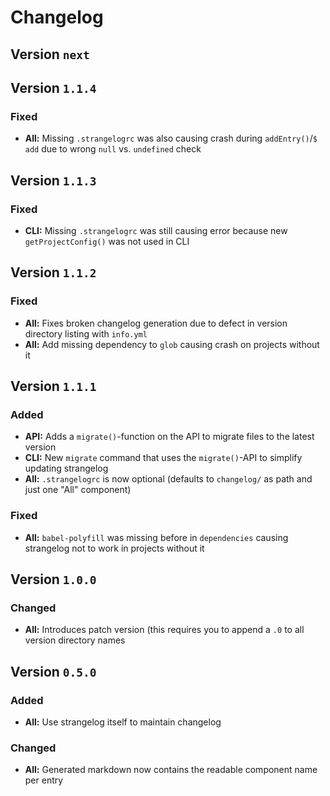 # Changelog

## Version `next`







## Version `1.1.4`





### Fixed
- **All:** Missing `.strangelogrc` was also causing crash during `addEntry()`/`$ add` due to wrong `null` vs. `undefined` check

## Version `1.1.3`





### Fixed
- **CLI:** Missing `.strangelogrc` was still causing error because new `getProjectConfig()` was not used in CLI

## Version `1.1.2`





### Fixed
- **All:** Fixes broken changelog generation due to defect in version directory listing with `info.yml`
- **All:** Add missing dependency to `glob` causing crash on projects without it

## Version `1.1.1`

### Added
- **API:** Adds a `migrate()`-function on the API to migrate files to the latest version
- **CLI:** New `migrate` command that uses the `migrate()`-API to simplify updating strangelog
- **All:** `.strangelogrc` is now optional (defaults to `changelog/` as path and just one "All" component)



### Fixed
- **All:** `babel-polyfill` was missing before in `dependencies` causing strangelog not to work in projects without it

## Version `1.0.0`



### Changed
- **All:** Introduces patch version (this requires you to append a `.0` to all version directory names



## Version `0.5.0`

### Added
- **All:** Use strangelog itself to maintain changelog

### Changed
- **All:** Generated markdown now contains the readable component name per entry

